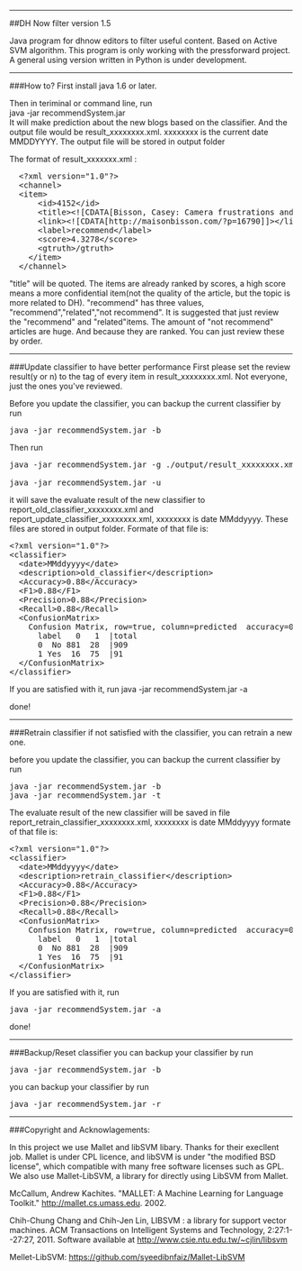 *************************************************************
##DH Now filter version 1.5

Java program for dhnow editors to filter useful content.
Based on Active SVM algorithm.
This program is only working with the pressforward project.
A general using version written in Python is under development.
**************************************************************

###How to?
First install java 1.6 or later.

 Then in teriminal or command line, run<br/>
 java -jar recommendSystem.jar<br/>
 It will make prediction about the new blogs based on the classifier. And the output file would be result_xxxxxxxx.xml.   xxxxxxxx is the current date MMDDYYYY. The output file will be stored in output folder

The format of result_xxxxxxx.xml :
<pre>
  &lt;?xml version="1.0"?&gt;
  &lt;channel&gt;
  &lt;item&gt;
      &lt;id&gt;4152&lt;/id&gt;
      &lt;title&gt;&lt;![CDATA[Bisson, Casey: Camera frustrations and other first world problems]]&gt;&lt;/title&gt;
      &lt;link&gt;&lt;![CDATA[http://maisonbisson.com/?p=16790]]&gt;&lt;/link&gt;
      &lt;label&gt;recommend&lt;/label&gt;
      &lt;score&gt;4.3278&lt;/score&gt;
      &lt;gtruth&gt;/gtruth&gt;
    &lt;/item&gt;
  &lt;/channel&gt;
</pre>
"title" will be quoted. The items are already ranked by scores, a high score means a more confidential item(not the quality of the article, but the topic is more related to DH). 
"recommend" has three values, "recommend","related","not recommend". It is suggested that just review the "recommend" and "related"items.
The amount of "not recommend" articles are huge. And because they are ranked. You can just review these by order.

***************************************************************
###Update classifier to have better performance
First please set the review result(y or n) to the tag <gtruth> of every item in result_xxxxxxxx.xml. Not everyone, just the ones you've reviewed.

Before you update the classifier, you can backup the current classifier by run
<pre>
java -jar recommendSystem.jar -b
</pre>
Then run
<pre>
java -jar recommendSystem.jar -g ./output/result_xxxxxxxx.xml <br/>
java -jar recommendSystem.jar -u
</pre>
it will save the evaluate result of the new classifier to
report_old_classifier_xxxxxxxx.xml and
report_update_classifier_xxxxxxxx.xml, xxxxxxxx is date MMddyyyy.
These files are stored in output folder.
Formate of that file is:

<pre>
&lt;?xml version="1.0"?&gt;
&lt;classifier&gt;
  &lt;date&gt;MMddyyyy&lt;/date&gt;
  &lt;description&gt;old_classifier&lt;/description&gt;
  &lt;Accuracy&gt;0.88&lt;/Accuracy&gt;
  &lt;F1&gt;0.88&lt;/F1&gt;
  &lt;Precision&gt;0.88&lt;/Precision&gt;
  &lt;Recall&gt;0.88&lt;/Recall&gt;
  &lt;ConfusionMatrix&gt;
    Confusion Matrix, row=true, column=predicted  accuracy=0.956
      label   0   1  |total
      0  No 881  28  |909
      1 Yes  16  75  |91
  &lt;/ConfusionMatrix&gt;
&lt;/classifier&gt;
</pre>
If you are satisfied with it, run java -jar recommendSystem.jar -a

done!
***************************************************************
###Retrain classifier
if not satisfied with the classifier, you can retrain a new one.

before you update the classifier, you can backup the current classifier by run
<pre>
java -jar recommendSystem.jar -b
java -jar recommendSystem.jar -t
</pre>
The evaluate result of the new classifier will be saved in file
report_retrain_classifier_xxxxxxxx.xml, xxxxxxxx is date MMddyyyy
formate of that file is:

<pre>
&lt;?xml version="1.0"?&gt;
&lt;classifier&gt;
  &lt;date&gt;MMddyyyy&lt;/date&gt;
  &lt;description&gt;retrain_classifier&lt;/description&gt;
  &lt;Accuracy&gt;0.88&lt;/Accuracy&gt;
  &lt;F1&gt;0.88&lt;/F1&gt;
  &lt;Precision&gt;0.88&lt;/Precision&gt;
  &lt;Recall&gt;0.88&lt;/Recall&gt;
  &lt;ConfusionMatrix&gt;
    Confusion Matrix, row=true, column=predicted  accuracy=0.956
      label   0   1  |total
      0  No 881  28  |909
      1 Yes  16  75  |91
  &lt;/ConfusionMatrix&gt;
&lt;/classifier&gt;
</pre>

If you are satisfied with it, run 
<pre>
java -jar recommendSystem.jar -a
</pre>

done!
***************************************************************
###Backup/Reset classifier
you can backup your classifier by run
<pre>
java -jar recommendSystem.jar -b
</pre>

you can backup your classifier by run
<pre>
java -jar recommendSystem.jar -r
</pre>
***************************************************************
###Copyright and Acknowlagements:

In this project we use Mallet and libSVM libary. Thanks for their execllent 
job. Mallet is under CPL licence, and libSVM is under "the modified BSD license", 
which compatible with many free software licenses such as GPL. We also use 
Mallet-LibSVM, a library for directly using LibSVM from Mallet.

  McCallum, Andrew Kachites.  "MALLET: A Machine Learning for Language Toolkit."
    http://mallet.cs.umass.edu. 2002.
    
  Chih-Chung Chang and Chih-Jen Lin, LIBSVM : a library for support vector machines. ACM Transactions on Intelligent Systems and Technology, 2:27:1--27:27, 2011. Software available at http://www.csie.ntu.edu.tw/~cjlin/libsvm

  Mellet-LibSVM: https://github.com/syeedibnfaiz/Mallet-LibSVM
